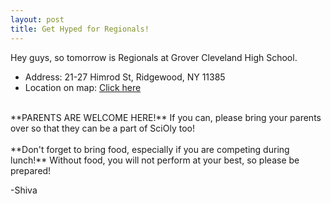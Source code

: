 ```yaml
---
layout: post
title: Get Hyped for Regionals!
---
```


Hey guys, so tomorrow is Regionals at Grover Cleveland High School.
<ul>
<li> Address: 21-27 Himrod St, Ridgewood, NY 11385</li>
<li> Location on map: <a href="https://www.google.com/maps/place/Grover+Cleveland+High+School/@40.712311,-73.9156377,15.48z/data=!4m5!3m4!1s0x89c25e99034e272b:0x8ec0476158e7d6fe!8m2!3d40.7116316!4d-73.9091658">Click here</a></li>
</ul>
<br>
**PARENTS ARE WELCOME HERE!** If you can, please bring your parents over so that they can be a part of SciOly too!
<br>
<br>
**Don't forget to bring food, especially if you are competing during lunch!** Without food, you will not perform at your best, so please be prepared!




-Shiva

<br>
<br>
<br>
<br>
<br>
